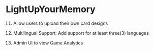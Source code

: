 # LightUpYourMemory

11. Allow users to upload their own card designs

10. Multilingual Support: Add support for at least three(3) languages

12. Admin UI to view Game Analytics
